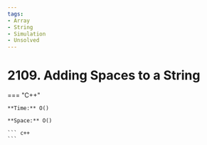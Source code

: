```yaml
---
tags:
- Array
- String
- Simulation
- Unsolved
---
```



# 2109. Adding Spaces to a String

=== "C++"

    **Time:** O()

    **Space:** O()

    ``` c++
    ```